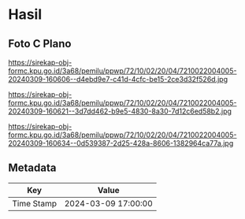 # Hasil

## Foto C Plano

https://sirekap-obj-formc.kpu.go.id/3a68/pemilu/ppwp/72/10/02/20/04/7210022004005-20240309-160606--d4ebd9e7-c41d-4cfc-be15-2ce3d32f526d.jpg

https://sirekap-obj-formc.kpu.go.id/3a68/pemilu/ppwp/72/10/02/20/04/7210022004005-20240309-160621--3d7dd462-b9e5-4830-8a30-7d12c6ed58b2.jpg

https://sirekap-obj-formc.kpu.go.id/3a68/pemilu/ppwp/72/10/02/20/04/7210022004005-20240309-160634--0d539387-2d25-428a-8606-1382964ca77a.jpg


## Metadata

| Key        | Value               |
| ---------- | ------------------- |
| Time Stamp | 2024-03-09 17:00:00 |



